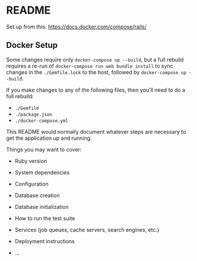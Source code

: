 # README

Set up from this: https://docs.docker.com/compose/rails/


## Docker Setup

Some changes require only `docker-compose up --build`, but a full rebuild requires a re-run of `docker-compose run web bundle install` to sync changes in the `./Gemfile.lock` to the host, followed by `docker-compose up --build`.

If you make changes to any of the following files, then you'll need to do a full rebuild:
- `./Gemfile`
- `./package.json`
- `./docker-compose.yml`


This README would normally document whatever steps are necessary to get the
application up and running.

Things you may want to cover:

* Ruby version

* System dependencies

* Configuration

* Database creation

* Database initialization

* How to run the test suite

* Services (job queues, cache servers, search engines, etc.)

* Deployment instructions

* ...
